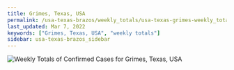 ```yaml
---
title: Grimes, Texas, USA
permalink: /usa-texas-brazos/weekly_totals/usa-texas-grimes-weekly_totals.html
last_updated: Mar 7, 2022
keywords: ["Grimes, Texas, USA", "weekly totals"]
sidebar: usa-texas-brazos_sidebar
---
```


![Weekly Totals of Confirmed Cases for Grimes, Texas, USA](/covid_tracker/images/graphs/usa-texas-grimes-weekly_totals_graph.png)
